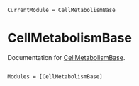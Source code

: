 ```@meta
CurrentModule = CellMetabolismBase
```

# CellMetabolismBase

Documentation for [CellMetabolismBase](https://github.com/Denis-Titov/CellMetabolismBase.jl).

```@index
```

```@autodocs
Modules = [CellMetabolismBase]
```
